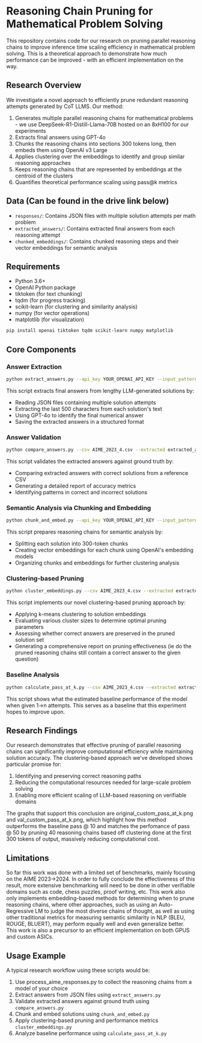 # Reasoning Chain Pruning for Mathematical Problem Solving

This repository contains code for our research on pruning parallel reasoning chains to improve inference time scaling efficiency in mathematical problem solving. This is a theoretical approach to demonstrate how much performance can be improved - with an efficient implementation on the way.

## Research Overview

We investigate a novel approach to efficiently prune redundant reasoning attempts generated by CoT LLMS. Our method:

1. Generates multiple parallel reasoning chains for mathematical problems - we use DeepSeek-R1-Distill-Llama-70B hosted on an 8xH100 for our experiments
3. Extracts final answers using GPT-4o
4. Chunks the reasoning chains into sections 300 tokens long, then embeds them using OpenAI v3 Large
5. Applies clustering over the embeddings to identify and group similar reasoning approaches
6. Keeps reasoning chains that are represented by embeddings at the centroid of the clusters
7. Quantifies theoretical performance scaling using pass@k metrics

## Data (Can be found in the drive link below)

- `responses/`: Contains JSON files with multiple solution attempts per math problem
- `extracted_answers/`: Contains extracted final answers from each reasoning attempt
- `chunked_embeddings/`: Contains chunked reasoning steps and their vector embeddings for semantic analysis

## Requirements

- Python 3.6+
- OpenAI Python package
- tiktoken (for text chunking)
- tqdm (for progress tracking)
- scikit-learn (for clustering and similarity analysis)
- numpy (for vector operations)
- matplotlib (for visualization)

```bash
pip install openai tiktoken tqdm scikit-learn numpy matplotlib
```

## Core Components

### Answer Extraction

```bash
python extract_answers.py --api_key YOUR_OPENAI_API_KEY --input_pattern "responses/*.json" --chars 500
```

This script extracts final answers from lengthy LLM-generated solutions by:
- Reading JSON files containing multiple solution attempts
- Extracting the last 500 characters from each solution's text
- Using GPT-4o to identify the final numerical answer
- Saving the extracted answers in a structured format

### Answer Validation

```bash
python compare_answers.py --csv AIME_2023_4.csv --extracted extracted_answers --output comparison_report.md
```

This script validates the extracted answers against ground truth by:
- Comparing extracted answers with correct solutions from a reference CSV
- Generating a detailed report of accuracy metrics
- Identifying patterns in correct and incorrect solutions

### Semantic Analysis via Chunking and Embedding

```bash
python chunk_and_embed.py --api_key YOUR_OPENAI_API_KEY --input_pattern "responses/*.json" --output_dir chunked_embeddings --chunk_size 300
```

This script prepares reasoning chains for semantic analysis by:
- Splitting each solution into 300-token chunks
- Creating vector embeddings for each chunk using OpenAI's embedding models
- Organizing chunks and embeddings for further clustering analysis

### Clustering-based Pruning

```bash
python cluster_embeddings.py --csv AIME_2023_4.csv --extracted extracted_answers --embeddings chunked_embeddings --cluster_sizes "10,15,20,25,30,35,40,45" --midway_only
```

This script implements our novel clustering-based pruning approach by:
- Applying k-means clustering to solution embeddings
- Evaluating various cluster sizes to determine optimal pruning parameters
- Assessing whether correct answers are preserved in the pruned solution set
- Generating a comprehensive report on pruning effectiveness (ie do the pruned reasoning chains still contain a correct answer to the given question)

### Baseline Analysis

```bash
python calculate_pass_at_k.py --csv AIME_2023_4.csv --extracted extracted_answers --n 50  --output pass_at_k.png
```

This script shows what the estimated baseline performance of the model when given 1->n attempts. This serves as a baseline that this experiment hopes to improve upon.


## Research Findings

Our research demonstrates that effective pruning of parallel reasoning chains can significantly improve computational efficiency while maintaining solution accuracy. The clustering-based approach we've developed shows particular promise for:

1. Identifying and preserving correct reasoning paths
2. Reducing the computational resources needed for large-scale problem solving
3. Enabling more efficient scaling of LLM-based reasoning on verifiable domains

The graphs that support this conclusion are original_custom_pass_at_k.png and val_custom_pass_at_k.png, which highlight how this method outperforms the baseline pass @ 10 and matches the perfomance of pass @ 50 by pruning 40 reasoning chains based off clustering done at the first 300 tokens of output, massively reducing computational cost. 

## Limitations
So far this work was done with a limited set of benchmarks, mainly focusing on the AIME 2023->2024. In order to fully conclude the effectiveness of this result, more extensive benchmarking will need to be done in other verifiable domains such as code, chess puzzles, proof writing, etc. This work also only implements embedding-based methods for determining when to prune reasoning chains, where other approaches, such as using an Auto-Regressive LM to judge the most diverse chains of thought, as well as using other traditional metrics for measuring semantic similarity in NLP (BLEU, ROUGE, BLUERT), may perform equally well and even generalize better. This work is also a precursor to an efficient implementation on both GPUS and custom ASICs.

## Usage Example

A typical research workflow using these scripts would be:

1. Use process_aime_responses.py to collect the reasoning chains from a model of your choice
2. Extract answers from JSON files using `extract_answers.py`
3. Validate extracted answers against ground truth using `compare_answers.py`
4. Chunk and embed solutions using `chunk_and_embed.py`
5. Apply clustering-based pruning and performance metrics `cluster_embeddings.py`
6. Analyze baseline performance using `calculate_pass_at_k.py`
